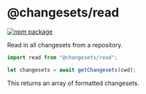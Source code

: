 # @changesets/read

[![npm package](https://img.shields.io/npm/v/@changesets/read)](https://npmjs.com/package/@changesets/read)

[//]: # "[![View changelog](https://img.shields.io/badge/Explore%20Changelog-brightgreen)](./CHANGELOG.md)"

Read in all changesets from a repository.

```js
import read from "@changesets/read";

let changesets = await getChangesets(cwd);
```

This returns an array of formatted changesets.

